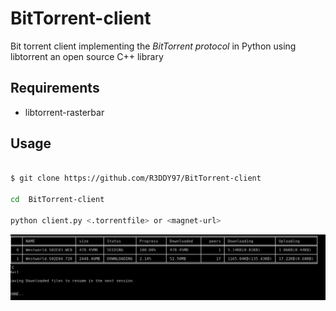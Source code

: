 # BitTorrent-client
Bit torrent client implementing the *BitTorrent protocol* in Python using libtorrent an open source C++ library

## Requirements

 + libtorrent-rasterbar 
 

## Usage

``` bash

$ git clone https://github.com/R3DDY97/BitTorrent-client

cd  BitTorrent-client

python client.py <.torrentfile> or <magnet-url>

```


![Demo](https://raw.githubusercontent.com/R3DDY97/BitTorrent-client/master/pics/cropped.png)




